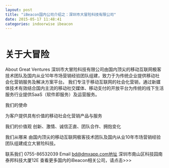 ```yaml
---
layout: post
title: "iBeacon国内公司介绍之：深圳市大冒险科技有限公司"
date: 2015-05-17 11:48:41
categories: indoorwise ibeacon
---
```

<div class="asb asb-post asb-post-01"></div>
 
<p><img alt="" class="pull-left aligncenter" src="http://www.yokapp.com/app/modules/home/images/logo_square.jpg"/></p>


<h1></h1>


<h1>关于大冒险</h1>


<div class="content-page">


About Great Ventures
深圳市大冒险科技有限公司由国内顶尖的移动互联网极客技术团队及国内从业10年市场营销经验团队组建，致力于为传统企业提供移动社会化营销服务及解决方案平台。
我们专注于移动互联网的社会化营销，通过新媒体技术有效结合国内主流的移动社交媒体、移动支付的开放平台为传统的线下生活服务行业提供SaaS（软件即服务）及运营服务。




我们的使命

为客户提供具有价值的移动社会化营销产品与服务


我们的价值观
创新、激情、诚信正直、团队合作、拥抱变化






我们从哪来
由国内顶尖的移动互联网极客技术团队及国内从业10年市场营销经验团队组建成立大冒险科技。











联系我们
0755-86532039
Email
bd@dmxapp.com地址
深圳市南山区科技园南泰邦科技大厦12E
查看更多国内的iBeacon相关公司，请点击&gt;&gt;&gt;



</div>